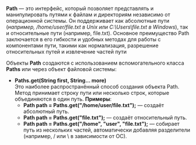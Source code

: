 
**Path** — это интерфейс, который позволяет представлять и манипулировать путями к файлам и директориям независимо от операционной системы.
Он поддерживает как абсолютные пути (*например, /home/user/file.txt в Unix или C:\Users\file.txt в Windows*), так и относительные пути (например, file.txt). Основное преимущество Path заключается в его гибкости и удобных методах для работы с компонентами пути, такими как нормализация, разрешение относительных путей и извлечение частей пути

Объекты **Path** создаются с использованием вспомогательного класса **Paths** или через объект файловой системы:
- **Paths.get(String first, String... more)**  
    Это наиболее распространённый способ создания объекта Path. Метод принимает строку пути или несколько строк, которые объединяются в один путь. **Примеры**:
    - **Path path = Paths.get("/home/user/file.txt");** — создаёт абсолютный путь.
    - **Path path = Paths.get("file.txt");** — создаёт относительный путь.
    - **Path path = Paths.get("/home", "user", "file.txt");** — собирает путь из нескольких частей, автоматически добавляя разделители (например, / или \ в зависимости от ОС).